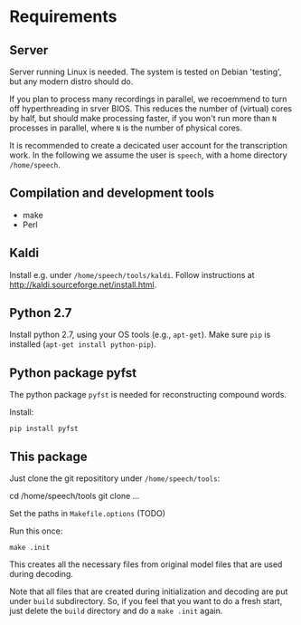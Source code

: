 
# Requirements #

## Server ##

Server running Linux is needed. The system is tested on Debian 'testing', but any 
modern distro should do.

If you plan to process many recordings in parallel, we recoemmend to
turn off hyperthreading in srver BIOS. This reduces the number of (virtual)
cores by half, but should make processing faster, if you won't run more than
`N` processes in parallel, where `N` is the number of physical cores.

It is recommended to create a decicated user account for the transcription work. 
In the following we assume the user is `speech`, with a home directory `/home/speech`.

## Compilation and development tools ##

  * make
  * Perl
  
## Kaldi ##

Install e.g. under `/home/speech/tools/kaldi`. Follow instructions at
http://kaldi.sourceforge.net/install.html.

## Python 2.7 ##

Install python 2.7, using your OS tools (e.g., `apt-get`). 
Make sure `pip` is installed (`apt-get install python-pip`).

## Python package pyfst ##

The python package `pyfst` is needed for reconstructing compound words. 

Install:

    pip install pyfst
    
## This package ##

Just clone the git reposititory under `/home/speech/tools`:

   cd /home/speech/tools
   git clone ...
   
Set the paths in `Makefile.options` (TODO)

Run this once:

    make .init
    
This creates all the necessary files from original model files that are used
during decoding. 

Note that all files that are created during initialization and decoding are
put under `build` subdirectory. So, if you feel that you want to do a fresh 
start, just delete the `build` directory and do a `make .init` again.



